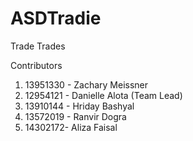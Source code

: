 # ASDTradie
Trade Trades

Contributors
1. 13951330 - Zachary Meissner
2. 12954121 - Danielle Alota (Team Lead)
3. 13910144 - Hriday Bashyal
4. 13572019 - Ranvir Dogra
5. 14302172- Aliza Faisal
